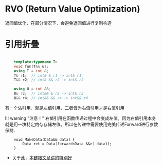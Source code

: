 # RVO (Return Value Optimization)
返回值优化，在部分情况下，会避免返回值进行复制构造

# 引用折叠

``` cpp

    template<typename T>
    void fun(T&& u);
    using T = int &;
    T& r1;  // int& & r1 -> int& r1
    T&& r2; // int& && r2 -> int& r2
    
    using U = int &&;
    U& r3;  // int&& & r3 -> int& r3
    U&& r4; // int&& && r4 -> int&& r4
 ```

有一个沾引用，就是左值引用，二者皆为右值引用才是右值引用

!!! warning "注意！"
    右值引用在函数传递过程中会变成左值，因为右值引用本身就是用一块特定内存存储左值。所以在传递中需要使用完美传递Forward进行参数保持.

        void MakeData(Data&& data) {
            Data ret = Data(forward<Data &&>( data));
        }

- 关于此，[本链接文章讲的特别好](https://www.luogu.com.cn/article/jbayewm5)